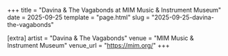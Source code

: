 +++
title = "Davina & The Vagabonds at MIM Music & Instrument Museum"
date = 2025-09-25
template = "page.html"
slug = "2025-09-25-davina-the-vagabonds"

[extra]
artist = "Davina & The Vagabonds"
venue = "MIM Music & Instrument Museum"
venue_url = "https://mim.org/"
+++
